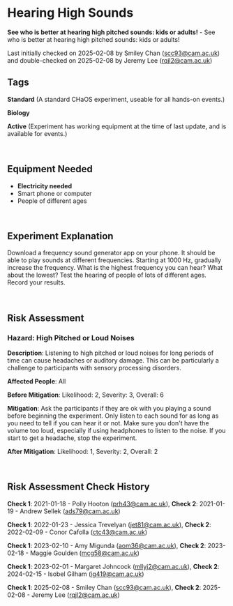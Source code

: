 # Hearing High Sounds

**See who is better at hearing high pitched sounds: kids or adults!** - See who is better at hearing high pitched sounds: kids or adults!

Last initially checked on 2025-02-08 by Smiley Chan (scc93@cam.ac.uk) and double-checked on 2025-02-08 by Jeremy Lee (rqjl2@cam.ac.uk)

## Tags
<!--- Start Tags (DO NOT REMOVE THIS COMMENT) --->

**Standard** (A standard CHaOS experiment, useable for all hands-on events.)

**Biology**

**Active** (Experiment has working equipment at the time of last update, and is available for events.)
<!--- End Tags (DO NOT REMOVE THIS COMMENT) --->

<br/>

## Equipment Needed 
- **Electricity needed**
- Smart phone or computer
- People of different ages

<br/>

## Experiment Explanation 

Download a frequency sound generator app on your phone. It should be able to play sounds at different frequencies.
Starting at 1000 Hz, gradually increase the frequency. What is the highest frequency you can hear? What about the lowest?
Test the hearing of people of lots of different ages. Record your results. 

<br/>

## Risk Assessment

### **Hazard**: High Pitched or Loud Noises

**Description**: Listening to high pitched or loud noises for long periods of time can cause headaches or auditory damage. This can be particularly a challenge to participants with sensory processing disorders. 

**Affected People**: All

**Before Mitigation**: Likelihood: 2, Severity: 3, Overall: 6

**Mitigation**: Ask the participants if they are ok with you playing a sound before beginning the experiment. Only listen to each sound for as long as you need to tell if you can hear it or not. Make sure you don't have the volume too loud, especially if using headphones to listen to the noise. If you start to get a headache, stop the experiment.

**After Mitigation**: Likelihood: 1, Severity: 2, Overall: 2

<br/>

## Risk Assessment Check History 

**Check 1**: 2021-01-18 - Polly Hooton (prh43@cam.ac.uk), **Check 2**: 2021-01-19 - Andrew Sellek (ads79@cam.ac.uk)

**Check 1**: 2022-01-23 - Jessica Trevelyan (jet81@cam.ac.uk), **Check 2**: 2022-02-09 - Conor Cafolla (ctc43@cam.ac.uk)

**Check 1**: 2023-02-10 - Amy Migunda (aom36@cam.ac.uk), **Check 2**: 2023-02-18 - Maggie Goulden (mcg58@cam.ac.uk)

**Check 1**: 2023-02-01 - Margaret Johncock (mllyj2@cam.ac.uk), **Check 2**: 2024-02-15 - Isobel Gilham (ig419@cam.ac.uk)

**Check 1**: 2025-02-08 - Smiley Chan (scc93@cam.ac.uk), **Check 2**: 2025-02-08 - Jeremy Lee (rqjl2@cam.ac.uk)
